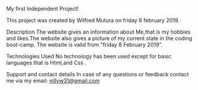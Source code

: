 My first Independent Project!

This project was created by Wilfred Mutura on friday 8 february 2019.

Description
The website gives an information about Me,that is my hobbies and likes.The website also gives a picture of my current state in the coding boot-camp.
The website is valid from "friday 8 February 2019".

Technologies Used
No technology has been used except for basic languages that is Html,and Css .

Support and contact details
In case of any questions or feedback contact me via my email: nillyw31@gmail.com
